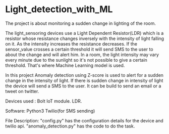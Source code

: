 # Light_detection_with_ML

The project is about monitoring a sudden change in lighting of the room. 

The light_sensoring devices use a Light Dependent Resistor(LDR) which is a resistor whose resistance changes inversely with the intensity of light falling on it. As the intensity increases the resistance decreases.
If the sensor_value crosses a certain threshold it will send SMS to the user to about the change and will alert him.
In a room, the light intensity may vary every minute due to the sunlight so it's not possible to give a certain threshold. That's where Machine Learning model is used. 

In this project Anomaly detection using Z-score is used to alert for a sudden change in the intensity of light.
If there is sudden change in intensity of light the device will send a SMS to the user. 
It can be build to send an email or a tweet on twitter.

Devices used :
Bolt IoT module.
LDR.

Software: 
Python3
Twilio(for SMS sending)

File Description:
"config.py" has the configuration details for the device and twilio api.
"anomaly_detection.py" has the code to do the task.
